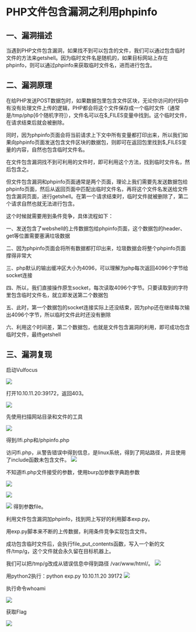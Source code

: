 # PHP文件包含漏洞之利用phpinfo

## 一、漏洞描述

当遇到PHP文件包含漏洞，如果找不到可以包含的文件，我们可以通过包含临时文件的方法来getshell。因为临时文件名是随机的，如果目标网站上存在phpinfo，则可以通过phpinfo来获取临时文件名，进而进行包含。

## 二、漏洞原理

在给PHP发送POST数据包时，如果数据包里包含文件区块，无论你访问的代码中有没有处理文件上传的逻辑，PHP都会将这个文件保存成一个临时文件（通常是/tmp/php[6个随机字符]），文件名可以在$_FILES变量中找到。这个临时文件，在请求结束后就会被删除。

同时，因为phpinfo页面会将当前请求上下文中所有变量都打印出来，所以我们如果向phpinfo页面发送包含文件区块的数据包，则即可在返回包里找到$_FILES变量的内容，自然也包含临时文件名。

在文件包含漏洞找不到可利用的文件时，即可利用这个方法，找到临时文件名，然后包含之。

但文件包含漏洞和phpinfo页面通常是两个页面，理论上我们需要先发送数据包给phpinfo页面，然后从返回页面中匹配出临时文件名，再将这个文件名发送给文件包含漏洞页面，进行getshell。在第一个请求结束时，临时文件就被删除了，第二个请求自然也就无法进行包含。

这个时候就需要用到条件竞争，具体流程如下：

一、发送包含了webshell的上传数据包给phpinfo页面，这个数据包的header、get等位置需要塞满垃圾数据

二、因为phpinfo页面会将所有数据都打印出来，垃圾数据会将整个phpinfo页面撑得非常大

三、php默认的输出缓冲区大小为4096，可以理解为php每次返回4096个字节给socket连接

四、所以，我们直接操作原生socket，每次读取4096个字节。只要读取到的字符里包含临时文件名，就立即发送第二个数据包

五、此时，第一个数据包的socket连接实际上还没结束，因为php还在继续每次输出4096个字节，所以临时文件此时还没有删除

六、利用这个时间差，第二个数据包，也就是文件包含漏洞的利用，即可成功包含临时文件，最终getshell

## 三、漏洞复现

启动Vulfocus

![](./images/图片1.png)

打开10.10.11.20:39172，返回403。

![](.//images/图片2.png)

先使用扫描网站目录和文件的工具

![](.//images/图片3.png)

得到/lfi.php和/phpinfo.php

访问lfi.php，从警告错误中得到信息，是linux系统，得到了网站路径，并且使用了include函数未包含文件。
![](./images/图片4.png)

不知道lfi.php文件接受的参数，使用burp加参数字典跑参数

![](./images/图片5.png)

![](./images/图片6.png)

![](./images/图片7.png)
得到参数file。

利用文件包含漏洞加phpinfo，找到网上写好的利用脚本exp.py。

用exp.py脚本来不断的上传数据，利用条件竞争实现包含文件。

成功包含临时文件后，会执行file_put_contents函数，写入一个新的文件/tmp/g，这个文件就会永久留在目标机器上。

我们可以把/tmp/g改成从错误信息中得到路径 /var/www/html/。
![](./images/图片8.png)

用python2执行：python exp.py 10.10.11.20 39172
![](./images/图片9.png)

执行命令whoami

![](./images/图片10.png)

获取Flag

![](./images/图片11.png)